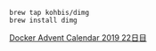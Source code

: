 ```
brew tap kohbis/dimg
brew install dimg
```

[Docker Advent Calendar 2019 22日目](https://qiita.com/kohbis/items/684b546d9e75e8b2b80b)
